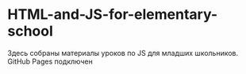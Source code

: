 # HTML-and-JS-for-elementary-school

Здесь собраны материалы уроков по JS для младших школьников.
GitHub Pages подключен
